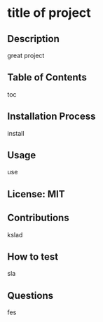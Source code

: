 # title of project
## Description
great project
## Table of Contents
toc
## Installation Process
install
## Usage
use
## License: MIT
## Contributions
kslad
## How to test
sla
## Questions
fes
    

  
